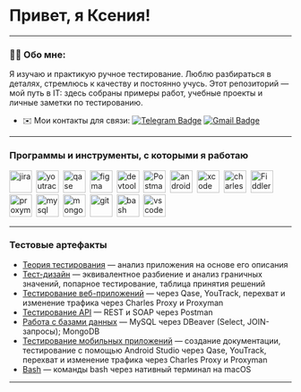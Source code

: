 # Привет, я Ксения!

---

### 👩‍💻 Обо мне:

Я изучаю и практикую ручное тестирование. Люблю разбираться в деталях, стремлюсь к качеству и постоянно учусь. Этот репозиторий — мой путь в IT: здесь собраны примеры работ, учебные проекты и личные заметки по тестированию.

- ✉️ Мои контакты для связи: [![Telegram Badge](https://img.shields.io/badge/-@ksenia_bvad-blue?style=flat&logo=Telegram&logoColor=white)](https://t.me/ksenia_bvad) [![Gmail Badge](https://img.shields.io/badge/-Gmail-red?style=flat&logo=Gmail&logoColor=white)](mailto:bkv.vad@gmail.com)


---

### Программы и инструменты, с которыми я работаю

<div>
  <img src="https://cdn.jsdelivr.net/gh/devicons/devicon/icons/jira/jira-original.svg" title="jira" alt="jira" width="40" height="40"/>&nbsp
  <img src="https://upload.wikimedia.org/wikipedia/commons/thumb/8/8d/YouTrack_Icon.svg/1024px-YouTrack_Icon.svg.png?20200803082248" title="youtrack" alt="youtrack" width="40" height="40"/>&nbsp
  <img src="https://luna1.co/eb0187.png" title="qase" alt="qase" width="40" height="40"/>&nbsp
  <img src="https://cdn.jsdelivr.net/gh/devicons/devicon/icons/figma/figma-original.svg" title="figma" alt="figma" width="40" height="40"/>&nbsp
  <img src="https://d33wubrfki0l68.cloudfront.net/38b5c953a4667366685d55db55d057c86db1fc54/a0fdc/static/acae6b24d940347661ca901ea07f47c1/chrome-dev-logo-icon.png" title="devtools" alt="devtools" width="40" height="40"/>&nbsp
  <img src="https://cdn.worldvectorlogo.com/logos/postman.svg" title="Postman" alt="Postman" width="40" height="40"/>&nbsp;
  <img src="https://cdn.jsdelivr.net/gh/devicons/devicon/icons/androidstudio/androidstudio-original.svg" title="android-studio" alt="android-studio" width="40" height="40"/>&nbsp
  <img src="https://cdn.jsdelivr.net/gh/devicons/devicon/icons/xcode/xcode-original.svg" title="xcode" alt="xcode" width="40" height="40"/>&nbsp
  <img src="https://cdn.icon-icons.com/icons2/3053/PNG/512/charles_proxy_macos_bigsur_icon_190302.png" title="charles-proxy" alt="charles-proxy" width="40" height="40"/>&nbsp
  <img src="https://camo.githubusercontent.com/4c76cc41657552d1ec1d662f230ea45ad2b5da15e73466702f16ae433e87bb3f/68747470733a2f2f7777772e6d6567616c656563686572732e636f6d2f73746f726167652f466964646c65722d457665727977686572652d49636f6e2e706e67" title="Fiddler Everywhere" alt="Fiddler Everywhere" width="40" height="40"/>
  <img src="https://pbs.twimg.com/profile_images/1589614420766126080/slAIVDtr_400x400.jpg" title="proxyman" alt="proxyman" width="40" height="40"/>&nbsp
  <img src="https://cdn.jsdelivr.net/gh/devicons/devicon/icons/mysql/mysql-original.svg" title="mysql" alt="mysql" width="40" height="40"/>&nbsp
  <img src="https://cdn.jsdelivr.net/gh/devicons/devicon/icons/mongodb/mongodb-original.svg" title="mongodb" alt="mongodb" width="40" height="40"/>&nbsp
  <img src="https://cdn.jsdelivr.net/gh/devicons/devicon/icons/git/git-original.svg" title="git" alt="git" width="40" height="40"/>&nbsp
  <img src="https://upload.wikimedia.org/wikipedia/commons/thumb/4/4b/Bash_Logo_Colored.svg/1024px-Bash_Logo_Colored.svg.png?20180723054350" title="bash" alt="bash" width="40" height="40"/>&nbsp
  <img src="https://cdn.jsdelivr.net/gh/devicons/devicon/icons/vscode/vscode-original.svg" title="vscode" alt="vscode" width="40" height="40"/>&nbsp
  
</div>

---

### Тестовые артефакты

- [Теория тестирования](https://github.com/BorisovaKV/Theory) — анализ приложения на основе его описания  
- [Тест-дизайн](https://github.com/BorisovaKV/Design) — эквивалентное разбиение и анализ граничных значений, попарное тестирование, таблица принятия решений  
- [Тестирование веб-приложений](https://github.com/BorisovaKV/Web) — через Qase, YouTrack, перехват и изменение трафика через Charles Proxy и Proxyman  
- [Тестирование API](https://github.com/BorisovaKV/Api) — REST и SOAP через Postman  
- [Работа с базами данных](https://github.com/BorisovaKV/Database) — MySQL через DBeaver (Select, JOIN-запросы); MongoDB  
- [Тестирование мобильных приложений](https://github.com/BorisovaKV/Mobile) — создание документации, тестирование с помощью Android Studio через Qase, YouTrack, перехват и изменение трафика через Charles Proxy и Proxyman  
- [Bash](https://github.com/BorisovaKV/Git_bash) — команды bash через нативный терминал на macOS


---

<!-- ### 💻 Пройденные курсы:

| Курсы                                                           | Дата              |
| ----------------------------------------------------------------| :---------------: |
| rusau.net/Функциональное тестирование ПО, Junior                | 04/2025 - 07/2025 |

--- -->


